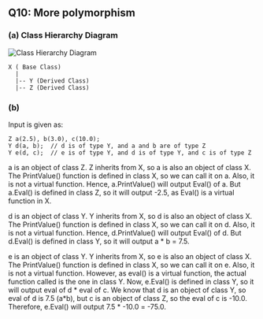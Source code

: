 ## Q10: More polymorphism

### (a) Class Hierarchy Diagram

![Class Hierarchy Diagram](class_hierarchy.png)

```
X ( Base Class)
  |
  |-- Y (Derived Class)
  |-- Z (Derived Class)
```

### (b)

Input is given as:

```
Z a(2.5), b(3.0), c(10.0);
Y d(a, b);  // d is of type Y, and a and b are of type Z
Y e(d, c);  // e is of type Y, and d is of type Y, and c is of type Z
```

a is an object of class Z. Z inherits from X, so a is also an object of class X. The PrintValue() function is defined in class X, so we can call it on a. Also, it is not a virtual function. Hence, a.PrintValue() will output Eval() of a. But a.Eval() is defined in class Z, so it will output -2.5, as Eval() is a virtual function in X. 

d is an object of class Y. Y inherits from X, so d is also an object of class X. The PrintValue() function is defined in class X, so we can call it on d. Also, it is not a virtual function. Hence, d.PrintValue() will output Eval() of d. But d.Eval() is defined in class Y, so it will output a * b = 7.5. 

e is an object of class Y. Y inherits from X, so e is also an object of class X. The PrintValue() function is defined in class X, so we can call it on e. Also, it is not a virtual function. However, as eval() is a virtual function, the actual function called is the one in class Y. Now, e.Eval() is defined in class Y, so it will output eval of d * eval of c. We know that d is an object of class Y, so eval of d is 7.5 (a*b), but c is an object of class Z, so the eval of c is -10.0. Therefore, e.Eval() will output 7.5 * -10.0 = -75.0. 

